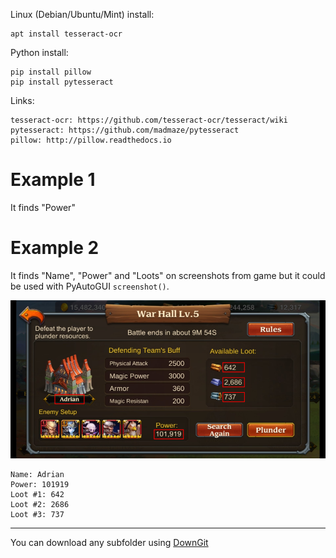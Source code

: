 
Linux (Debian/Ubuntu/Mint) install:

    apt install tesseract-ocr

Python install:

    pip install pillow
    pip install pytesseract

Links:

    tesseract-ocr: https://github.com/tesseract-ocr/tesseract/wiki
    pytesseract: https://github.com/madmaze/pytesseract
    pillow: http://pillow.readthedocs.io


# Example 1

It finds "Power"

# Example 2

It finds "Name", "Power" and "Loots" on screenshots from game but it could be used with PyAutoGUI `screenshot()`.

![#1](images/example-2.png?raw=true)

    Name: Adrian
    Power: 101919
    Loot #1: 642
    Loot #2: 2686
    Loot #3: 737

---

You can download any subfolder using [DownGit](https://minhaskamal.github.io/DownGit/)
